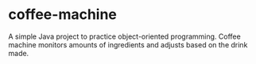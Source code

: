 # coffee-machine
A simple Java project to practice object-oriented programming. Coffee machine monitors amounts of ingredients and adjusts based on the drink made.
